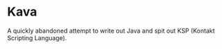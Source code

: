 # Kava
A quickly abandoned attempt to write out Java and spit out KSP (Kontakt Scripting Language).
